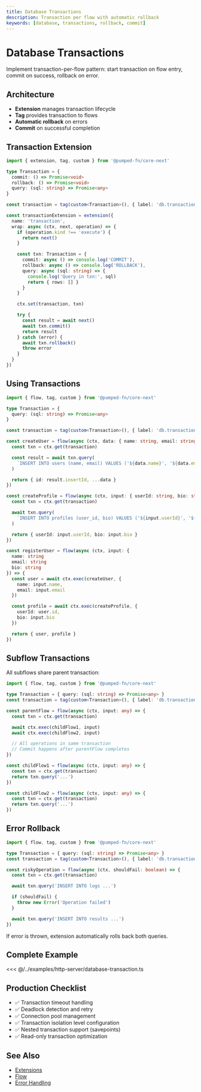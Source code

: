```yaml
---
title: Database Transactions
description: Transaction per flow with automatic rollback
keywords: [database, transactions, rollback, commit]
---
```


# Database Transactions

Implement transaction-per-flow pattern: start transaction on flow entry, commit on success, rollback on error.

## Architecture

- **Extension** manages transaction lifecycle
- **Tag** provides transaction to flows
- **Automatic rollback** on errors
- **Commit** on successful completion

## Transaction Extension

```ts twoslash
import { extension, tag, custom } from '@pumped-fn/core-next'

type Transaction = {
  commit: () => Promise<void>
  rollback: () => Promise<void>
  query: (sql: string) => Promise<any>
}

const transaction = tag(custom<Transaction>(), { label: 'db.transaction' })

const transactionExtension = extension({
  name: 'transaction',
  wrap: async (ctx, next, operation) => {
    if (operation.kind !== 'execute') {
      return next()
    }

    const txn: Transaction = {
      commit: async () => console.log('COMMIT'),
      rollback: async () => console.log('ROLLBACK'),
      query: async (sql: string) => {
        console.log('Query in txn:', sql)
        return { rows: [] }
      }
    }

    ctx.set(transaction, txn)

    try {
      const result = await next()
      await txn.commit()
      return result
    } catch (error) {
      await txn.rollback()
      throw error
    }
  }
})
```

## Using Transactions

```ts twoslash
import { flow, tag, custom } from '@pumped-fn/core-next'

type Transaction = {
  query: (sql: string) => Promise<any>
}

const transaction = tag(custom<Transaction>(), { label: 'db.transaction' })

const createUser = flow(async (ctx, data: { name: string, email: string }) => {
  const txn = ctx.get(transaction)

  const result = await txn.query(
    `INSERT INTO users (name, email) VALUES ('${data.name}', '${data.email}')`
  )

  return { id: result.insertId, ...data }
})

const createProfile = flow(async (ctx, input: { userId: string, bio: string }) => {
  const txn = ctx.get(transaction)

  await txn.query(
    `INSERT INTO profiles (user_id, bio) VALUES ('${input.userId}', '${input.bio}')`
  )

  return { userId: input.userId, bio: input.bio }
})

const registerUser = flow(async (ctx, input: {
  name: string
  email: string
  bio: string
}) => {
  const user = await ctx.exec(createUser, {
    name: input.name,
    email: input.email
  })

  const profile = await ctx.exec(createProfile, {
    userId: user.id,
    bio: input.bio
  })

  return { user, profile }
})
```

## Subflow Transactions

All subflows share parent transaction:

```ts twoslash
import { flow, tag, custom } from '@pumped-fn/core-next'

type Transaction = { query: (sql: string) => Promise<any> }
const transaction = tag(custom<Transaction>(), { label: 'db.transaction' })

const parentFlow = flow(async (ctx, input: any) => {
  const txn = ctx.get(transaction)

  await ctx.exec(childFlow1, input)
  await ctx.exec(childFlow2, input)

  // All operations in same transaction
  // Commit happens after parentFlow completes
})

const childFlow1 = flow(async (ctx, input: any) => {
  const txn = ctx.get(transaction)
  return txn.query('...')
})

const childFlow2 = flow(async (ctx, input: any) => {
  const txn = ctx.get(transaction)
  return txn.query('...')
})
```

## Error Rollback

```ts twoslash
import { flow, tag, custom } from '@pumped-fn/core-next'

type Transaction = { query: (sql: string) => Promise<any> }
const transaction = tag(custom<Transaction>(), { label: 'db.transaction' })

const riskyOperation = flow(async (ctx, shouldFail: boolean) => {
  const txn = ctx.get(transaction)

  await txn.query('INSERT INTO logs ...')

  if (shouldFail) {
    throw new Error('Operation failed')
  }

  await txn.query('INSERT INTO results ...')
})
```

If error is thrown, extension automatically rolls back both queries.

## Complete Example

<<< @/../examples/http-server/database-transaction.ts

## Production Checklist

- ✅ Transaction timeout handling
- ✅ Deadlock detection and retry
- ✅ Connection pool management
- ✅ Transaction isolation level configuration
- ✅ Nested transaction support (savepoints)
- ✅ Read-only transaction optimization

## See Also

- [Extensions](../guides/09-extensions.md)
- [Flow](../guides/05-flow.md)
- [Error Handling](../guides/10-error-handling.md)
